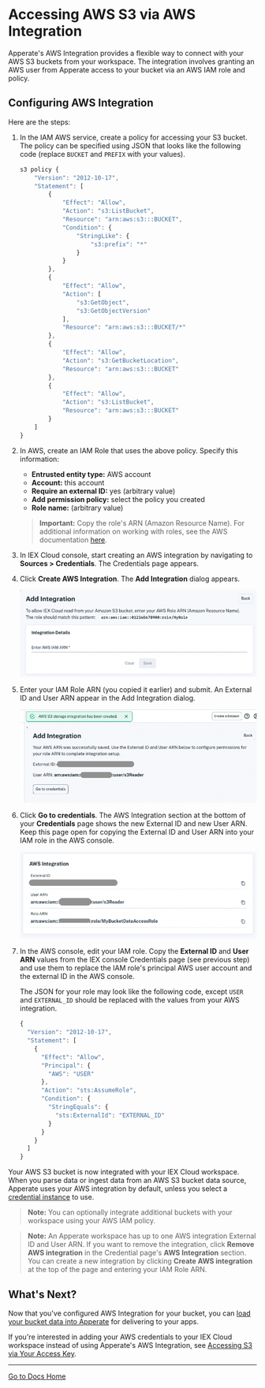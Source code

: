 # Accessing AWS S3 via AWS Integration

Apperate's AWS Integration provides a flexible way to connect with your AWS S3 buckets from your workspace. The integration involves granting an AWS user from Apperate access to your bucket via an AWS IAM role and policy.

## Configuring AWS Integration

Here are the steps:

1. In the IAM AWS service, create a policy for accessing your S3 bucket. The policy can be specified using JSON that looks like the following code (replace `BUCKET` and `PREFIX` with your values).

    ```javascript
    s3 policy {
        "Version": "2012-10-17",
        "Statement": [
            {
                "Effect": "Allow",
                "Action": "s3:ListBucket",
                "Resource": "arn:aws:s3:::BUCKET",
                "Condition": {
                    "StringLike": {
                        "s3:prefix": "*"
                    }
                }
            },
            {
                "Effect": "Allow",
                "Action": [
                    "s3:GetObject",
                    "s3:GetObjectVersion"
                ],
                "Resource": "arn:aws:s3:::BUCKET/*"
            },
            {
                "Effect": "Allow",
                "Action": "s3:GetBucketLocation",
                "Resource": "arn:aws:s3:::BUCKET"
            },
            {
                "Effect": "Allow",
                "Action": "s3:ListBucket",
                "Resource": "arn:aws:s3:::BUCKET"
            }
        ]
    }
    ```

1. In AWS, create an IAM Role that uses the above policy. Specify this information:

    - **Entrusted entity type:** AWS account
    - **Account:** this account
    - **Require an external ID:** yes (arbitrary value)
    - **Add permission policy:** select the policy you created
    - **Role name:** (arbitrary value)

    > **Important:** Copy the role's ARN (Amazon Resource Name). For additional information on working with roles, see the AWS documentation [here](https://docs.aws.amazon.com/IAM/latest/UserGuide/id_roles_create_for-user.html).

1. In IEX Cloud console, start creating an AWS integration by navigating to **Sources > Credentials**. The Credentials page appears.

1. Click **Create AWS Integration**. The **Add Integration** dialog appears.

    ![](./accessing-s3-via-storage-integration/add-integration-dialog.png)

1. Enter your IAM Role ARN (you copied it earlier) and submit. An External ID and User ARN appear in the Add Integration dialog.

    ![](./accessing-s3-via-storage-integration/aws-external-id-and-use-arn.png)

1. Click **Go to credentials**. The AWS Integration section at the bottom of your **Credentials** page shows the new External ID and new User ARN. Keep this page open for copying the External ID and User ARN into your IAM role in the AWS console. 

    ![](./accessing-s3-via-storage-integration/aws-integration-section.png)

1. In the AWS console, edit your IAM role. Copy the **External ID** and **User ARN** values from the IEX console Credentials page (see previous step) and use them to replace the IAM role's principal AWS user account and the external ID in the AWS console.

    The JSON for your role may look like the following code, except `USER` and `EXTERNAL_ID` should be replaced with the values from your AWS integration.

    ```javascript
    {
      "Version": "2012-10-17",
      "Statement": [
        {
          "Effect": "Allow",
          "Principal": {
            "AWS": "USER"
          },
          "Action": "sts:AssumeRole",
          "Condition": {
            "StringEquals": {
              "sts:ExternalId": "EXTERNAL_ID"
            }
          }
        }
      ]
    }
    ```

Your AWS S3 bucket is now integrated with your IEX Cloud workspace. When you parse data or ingest data from an AWS S3 bucket data source, Apperate uses your AWS integration by default, unless you select a [credential instance](./accessing-s3-via-your-access-key.md) to use.

> **Note:** You can optionally integrate additional buckets with your workspace using your AWS IAM policy.

> **Note:** An Apperate workspace has up to one AWS integration External ID and User ARN. If  you want to remove the integration, click **Remove AWS integration** in the Credential page's **AWS Integration** section. You can create a new integration by clicking **Create AWS integration** at the top of the page and entering your IAM Role ARN.

## What's Next?

Now that you've configured AWS Integration for your bucket, you can [load your bucket data into Apperate](./loading-data-from-aws-s3.md) for delivering to your apps.

If you're interested in adding your AWS credentials to your IEX Cloud workspace instead of using Apperate's AWS Integration, see [Accessing S3 via Your Access Key](./accessing-s3-via-your-access-key.md).

---
[Go to Docs Home](https://github.com/iexcloud/docs/blob/main/README.md)